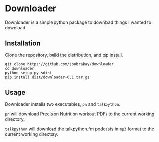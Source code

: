 Downloader
==========

Downloader is a simple python package to download things I wanted to download.

Installation
------------

Clone the repository, build the distribution, and pip install.

```shell
git clone https://github.com/soobrakay/downloader
cd downloader
python setup.py sdist
pip install dist/downloader-0.1.tar.gz
```

Usage
-----

Downloader installs two executables, `pn` and `talkpython`.

`pn` will download Precision Nutrition workout PDFs to the current working
directory.

`talkpython` will download the talkpython.fm podcasts in `mp3` format to the
current working directory.
